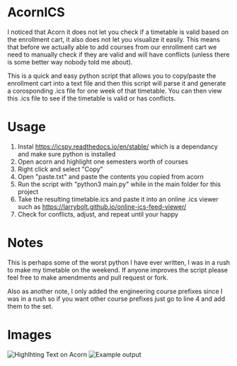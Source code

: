 # AcornICS
I noticed that Acorn it does not let you check if a timetable is valid based on the enrollment cart, it also does not let you visualize it easily. This means that before we actually able to add courses from our enrollment cart we need to manually check if they are valid and will have conflicts (unless there is some better way nobody told me about). 

This is a quick and easy python script that allows you to copy/paste the enrollment cart into a text file and then this script will parse it and generate a corosponding .ics file for one week of that timetable. You can then view this .ics file to see if the timetable is valid or has conflicts. 

# Usage
1. Instal https://icspy.readthedocs.io/en/stable/ which is a dependancy and make sure python is installed
2. Open acorn and highlight one semesters worth of courses 
3. Right click and select "Copy"
4. Open "paste.txt" and paste the contents you copied from acorn
5. Run the script with "python3 main.py" while in the main folder for this project
6. Take the resulting timetable.ics and paste it into an online .ics viewer such as https://larrybolt.github.io/online-ics-feed-viewer/ 
7. Check for conflicts, adjust, and repeat until your happy

# Notes
This is perhaps some of the worst python I have ever written, I was in a rush to make my timetable on the weekend. If anyone improves the script please feel free to make amendments and pull request or fork. 

Also as another note, I only added the engineering course prefixes since I was in a rush so if you want other course prefixes just go to line 4 and add them to the set. 

# Images
![Highlhting Text on Acorn](https://i.ibb.co/LN99Qvf/Screen-Shot-2021-06-27-at-1-33-57-PM.png)
![Example output](https://i.ibb.co/HgrBjsK/Screen-Shot-2021-06-27-at-2-10-59-PM.png)

